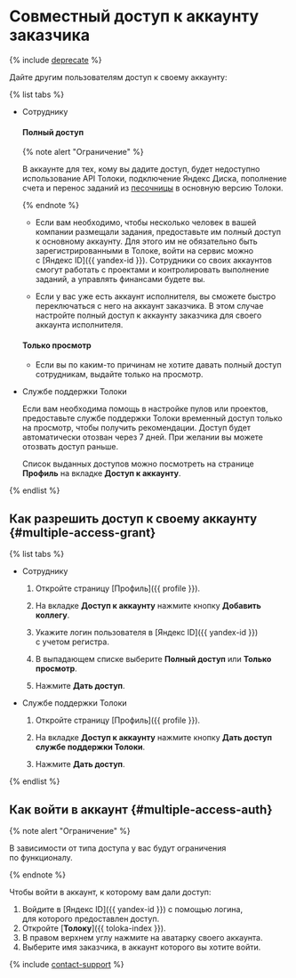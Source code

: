 # Совместный доступ к аккаунту заказчика

{% include [deprecate](../../_includes/deprecate.md) %}

Дайте другим пользователям доступ к своему аккаунту:

{% list tabs %}

- Сотруднику

  #### Полный доступ

  {% note alert "Ограничение" %}

  В аккаунте для тех, кому вы дадите доступ, будет недоступно использование API Толоки, подключение Яндекс Диска, пополнение счета и перенос заданий из [песочницы](../../glossary.md#sandbox) в основную версию Толоки.

  {% endnote %}

  - Если вам необходимо, чтобы несколько человек в вашей компании размещали задания, предоставьте им полный доступ к основному аккаунту. Для этого им не обязательно быть зарегистрированными в Толоке, войти на сервис можно с [Яндекс ID]({{ yandex-id }}). Сотрудники со своих аккаунтов смогут работать с проектами и контролировать выполнение заданий, а управлять финансами будете вы.

  - Если у вас уже есть аккаунт исполнителя, вы сможете быстро переключаться с него на аккаунт заказчика. В этом случае настройте полный доступ к аккаунту заказчика для своего аккаунта исполнителя.

  #### Только просмотр

  - Если вы по каким-то причинам не хотите давать полный доступ сотрудникам, выдайте только на просмотр.

- Службе поддержки Толоки

  Если вам необходима помощь в настройке пулов или проектов, предоставьте службе поддержки Толоки временный доступ только на просмотр, чтобы получить рекомендации. Доступ будет автоматически отозван через 7 дней. При желании вы можете отозвать доступ раньше.

  Список выданных доступов можно посмотреть на странице **Профиль** на вкладке **Доступ к аккаунту**.

{% endlist %}

## Как разрешить доступ к своему аккаунту {#multiple-access-grant}

{% list tabs %}

- Сотруднику

  1. Откройте страницу [Профиль]({{ profile }}).

  1. На вкладке **Доступ к аккаунту** нажмите кнопку **Добавить коллегу**.

  1. Укажите логин пользователя в [Яндекс ID]({{ yandex-id }}) с учетом регистра.

  1. В выпадающем списке выберите **Полный доступ** или **Только просмотр**.

  1. Нажмите **Дать доступ**.

- Службе поддержки Толоки

  1. Откройте страницу [Профиль]({{ profile }}).

  1. На вкладке **Доступ к аккаунту** нажмите кнопку **Дать доступ службе поддержки Толоки**.

  1. Нажмите **Дать доступ**.

{% endlist %}

## Как войти в аккаунт {#multiple-access-auth}

{% note alert "Ограничение" %}

В зависимости от типа доступа у вас будут ограничения по функционалу.

{% endnote %}

Чтобы войти в аккаунт, к которому вам дали доступ:

1. Войдите в [Яндекс ID]({{ yandex-id }}) с помощью логина, для которого предоставлен доступ.
1. Откройте [**Толоку**]({{ toloka-index }}).
1. В правом верхнем углу нажмите на аватарку своего аккаунта.
1. Выберите имя заказчика, в аккаунт которого вы хотите войти.

{% include [contact-support](../_includes/contact-support.md) %}